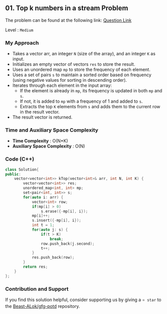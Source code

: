 ## 01. Top k numbers in a stream Problem
The problem can be found at the following link: [Question Link](https://www.geeksforgeeks.org/problems/top-k-numbers3425/1)

Level : `Medium`

### My Approach
- Takes a vector arr, an integer `N` (size of the array), and an integer `K` as input.
- Initializes an empty vector of vectors `res` to store the result.
- Uses an unordered map `mp` to store the frequency of each element.
- Uses a set of pairs `s` to maintain a sorted order based on frequency (using negative values for sorting in descending order).
- Iterates through each element in the input array:
  - If the element is already in `mp`, its frequency is updated in both `mp` and `s`.
  - If not, it is added to `mp` with a frequency of 1 and added to `s`.
  - Extracts the top `K` elements from `s` and adds them to the current row in the result vector.
- The result vector is returned.
### Time and Auxiliary Space Complexity

- **Time Complexity** : O(N*K)
- **Auxiliary Space Complexity** : O(N)

### Code (C++)
```cpp
class Solution{
public:
    vector<vector<int>> kTop(vector<int>& arr, int N, int K) {
        vector<vector<int>> res;
        unordered_map<int, int> mp;
        set<pair<int, int>> s;
        for(auto i: arr) {
            vector<int> row;
            if(mp[i] > 0)
                s.erase({-mp[i], i});
            mp[i]++;
            s.insert({-mp[i], i});
            int t = 1;
            for(auto j: s) {
                if(t > K)
                    break;
                row.push_back(j.second);
                t++;
            }
            res.push_back(row);
        }
        return res;
    }
};

```

### Contribution and Support

If you find this solution helpful, consider supporting us by giving a `⭐ star` to the [Beast-ALok/gfg-potd](https://github.com/Beast-ALok/gfg-potd) repository.